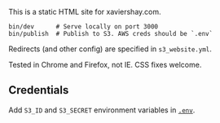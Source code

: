 This is a static HTML site for xaviershay.com.

    bin/dev      # Serve locally on port 3000
    bin/publish  # Publish to S3. AWS creds should be `.env`

Redirects (and other config) are specified in `s3_website.yml`.

Tested in Chrome and Firefox, not IE. CSS fixes welcome.

## Credentials

Add `S3_ID` and `S3_SECRET` environment variables in
[`.env`](https://github.com/bkeepers/dotenv#usage).
